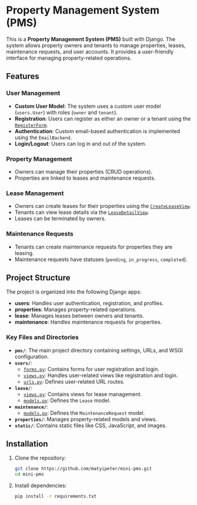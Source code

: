 # Property Management System (PMS)

This is a **Property Management System (PMS)** built with Django. The system allows property owners and tenants to manage properties, leases, maintenance requests, and user accounts. It provides a user-friendly interface for managing property-related operations.

## Features

### User Management
- **Custom User Model**: The system uses a custom user model (`users.User`) with roles (`owner` and `tenant`).
- **Registration**: Users can register as either an owner or a tenant using the [`RegisterForm`](users/forms.py).
- **Authentication**: Custom email-based authentication is implemented using the `EmailBackend`.
- **Login/Logout**: Users can log in and out of the system.

### Property Management
- Owners can manage their properties (CRUD operations).
- Properties are linked to leases and maintenance requests.

### Lease Management
- Owners can create leases for their properties using the [`CreateLeaseView`](lease/views.py).
- Tenants can view lease details via the [`LeaseDetailView`](lease/views.py).
- Leases can be terminated by owners.

### Maintenance Requests
- Tenants can create maintenance requests for properties they are leasing.
- Maintenance requests have statuses (`pending`, `in_progress`, `completed`).

## Project Structure

The project is organized into the following Django apps:

- **users**: Handles user authentication, registration, and profiles.
- **properties**: Manages property-related operations.
- **lease**: Manages leases between owners and tenants.
- **maintenance**: Handles maintenance requests for properties.

### Key Files and Directories

- **`pms/`**: The main project directory containing settings, URLs, and WSGI configuration.
- **`users/`**:
  - [`forms.py`](users/forms.py): Contains forms for user registration and login.
  - [`views.py`](users/views.py): Handles user-related views like registration and login.
  - [`urls.py`](users/urls.py): Defines user-related URL routes.
- **`lease/`**:
  - [`views.py`](lease/views.py): Contains views for lease management.
  - [`models.py`](lease/models.py): Defines the `Lease` model.
- **`maintenance/`**:
  - [`models.py`](maintenance/models.py): Defines the `MaintenanceRequest` model.
- **`properties/`**: Manages property-related models and views.
- **`static/`**: Contains static files like CSS, JavaScript, and images.

## Installation

1. Clone the repository:
   ```sh
   git clone https://github.com/matyipeter/mini-pms.git
   cd mini-pms

2. Install dependencies:
    ```sh
    pip install -r requirements.txt